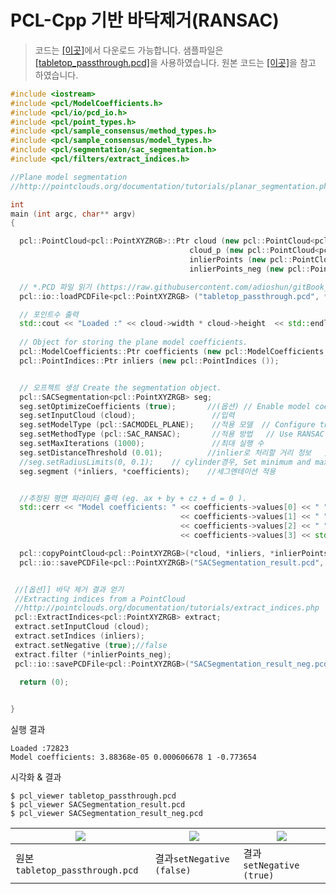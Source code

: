 # PCL-Cpp 기반 바닥제거(RANSAC)

> 코드는 [[이곳]](https://github.com/adioshun/gitBook_Tutorial_PCL/blob/master/Beginner/Part01-Chapter05-PCL-Cpp.cpp)에서 다운로드 가능합니다. 샘플파일은 [[tabletop_passthrough.pcd]](https://raw.githubusercontent.com/adioshun/gitBook_Tutorial_PCL/master/Beginner/sample/tabletop_passthrough.pcd)을 사용하였습니다. 원본 코드는 [[이곳]](http://pointclouds.org/documentation/tutorials/extract_indices.php)을 참고 하였습니다.

```cpp
#include <iostream>
#include <pcl/ModelCoefficients.h>
#include <pcl/io/pcd_io.h>
#include <pcl/point_types.h>
#include <pcl/sample_consensus/method_types.h>
#include <pcl/sample_consensus/model_types.h>
#include <pcl/segmentation/sac_segmentation.h>
#include <pcl/filters/extract_indices.h>

//Plane model segmentation
//http://pointclouds.org/documentation/tutorials/planar_segmentation.php#planar-segmentation

int
main (int argc, char** argv)
{

  pcl::PointCloud<pcl::PointXYZRGB>::Ptr cloud (new pcl::PointCloud<pcl::PointXYZRGB>), 
                                        cloud_p (new pcl::PointCloud<pcl::PointXYZRGB>), 
                                        inlierPoints (new pcl::PointCloud<pcl::PointXYZRGB>),
                                        inlierPoints_neg (new pcl::PointCloud<pcl::PointXYZRGB>);

  // *.PCD 파일 읽기 (https://raw.githubusercontent.com/adioshun/gitBook_Tutorial_PCL/master/Beginner/sample/tabletop_passthrough.pcd)
  pcl::io::loadPCDFile<pcl::PointXYZRGB> ("tabletop_passthrough.pcd", *cloud);

  // 포인트수 출력
  std::cout << "Loaded :" << cloud->width * cloud->height  << std::endl;
  
  // Object for storing the plane model coefficients.
  pcl::ModelCoefficients::Ptr coefficients (new pcl::ModelCoefficients ());
  pcl::PointIndices::Ptr inliers (new pcl::PointIndices ());


  // 오프젝트 생성 Create the segmentation object.
  pcl::SACSegmentation<pcl::PointXYZRGB> seg;
  seg.setOptimizeCoefficients (true);       //(옵션) // Enable model coefficient refinement (optional).
  seg.setInputCloud (cloud);                 //입력 
  seg.setModelType (pcl::SACMODEL_PLANE);    //적용 모델  // Configure the object to look for a plane.
  seg.setMethodType (pcl::SAC_RANSAC);       //적용 방법   // Use RANSAC method.
  seg.setMaxIterations (1000);               //최대 실행 수
  seg.setDistanceThreshold (0.01);          //inlier로 처리할 거리 정보   // Set the maximum allowed distance to the model.
  //seg.setRadiusLimits(0, 0.1); 	// cylinder경우, Set minimum and maximum radii of the cylinder.
  seg.segment (*inliers, *coefficients);    //세그멘테이션 적용 


  //추정된 평면 파라미터 출력 (eg. ax + by + cz + d = 0 ).
  std::cerr << "Model coefficients: " << coefficients->values[0] << " " 
                                      << coefficients->values[1] << " "
                                      << coefficients->values[2] << " " 
                                      << coefficients->values[3] << std::endl;

  pcl::copyPointCloud<pcl::PointXYZRGB>(*cloud, *inliers, *inlierPoints);
  pcl::io::savePCDFile<pcl::PointXYZRGB>("SACSegmentation_result.pcd", *inlierPoints);


 //[옵션]] 바닥 제거 결과 얻기 
 //Extracting indices from a PointCloud
 //http://pointclouds.org/documentation/tutorials/extract_indices.php
 pcl::ExtractIndices<pcl::PointXYZRGB> extract;
 extract.setInputCloud (cloud);
 extract.setIndices (inliers);
 extract.setNegative (true);//false
 extract.filter (*inlierPoints_neg);
 pcl::io::savePCDFile<pcl::PointXYZRGB>("SACSegmentation_result_neg.pcd", *inlierPoints_neg);

  return (0);

 
}

```

실행 결과 
```
Loaded :72823
Model coefficients: 3.88368e-05 0.000606678 1 -0.773654
```

시각화 & 결과

```
$ pcl_viewer tabletop_passthrough.pcd 
$ pcl_viewer SACSegmentation_result.pcd  
$ pcl_viewer SACSegmentation_result_neg.pcd
```









|![](https://i.imgur.com/qhczRfW.png)|![](https://i.imgur.com/Upo7BZK.png)|![](https://i.imgur.com/j6HoJBy.png)|
|-|-|-|
|원본`tabletop_passthrough.pcd` | 결과`setNegative (false)` |결과 `setNegative (true)`|
